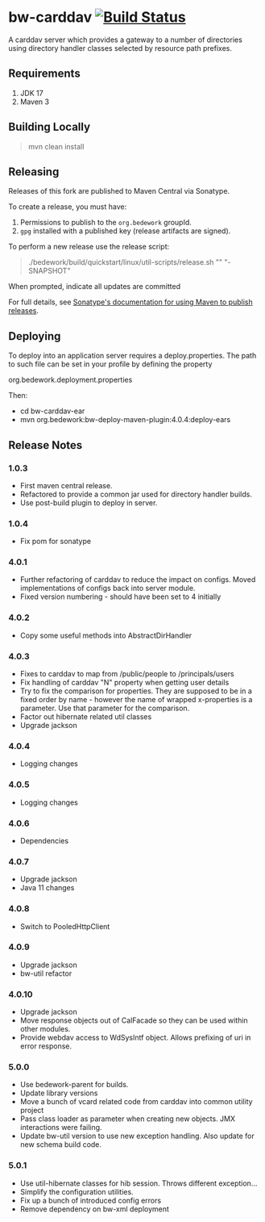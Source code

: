 # bw-carddav [![Build Status](https://travis-ci.org/Bedework/bw-carddav.svg)](https://travis-ci.org/Bedework/bw-carddav)

A carddav server which provides a gateway to a number of directories using
directory handler classes selected by resource path prefixes.

## Requirements

1. JDK 17
2. Maven 3

## Building Locally

> mvn clean install

## Releasing

Releases of this fork are published to Maven Central via Sonatype.

To create a release, you must have:

1. Permissions to publish to the `org.bedework` groupId.
2. `gpg` installed with a published key (release artifacts are signed).

To perform a new release use the release script:

> ./bedework/build/quickstart/linux/util-scripts/release.sh <module-name> "<release-version>" "<new-version>-SNAPSHOT"

When prompted, indicate all updates are committed

For full details, see [Sonatype's documentation for using Maven to publish releases](http://central.sonatype.org/pages/apache-maven.html).

## Deploying

To deploy into an application server requires a deploy.properties. The
path to such  file can be set in your profile by defining the property

 org.bedework.deployment.properties

Then:
* cd bw-carddav-ear
* mvn org.bedework:bw-deploy-maven-plugin:4.0.4:deploy-ears

## Release Notes
### 1.0.3
* First maven central release.
* Refactored to provide a common jar used for directory handler builds.
* Use post-build plugin to deploy in server.
### 1.0.4
* Fix pom for sonatype

### 4.0.1
* Further refactoring of carddav to reduce the impact on configs. Moved implementations of configs back into server module.
* Fixed version numbering - should have been set to 4 initially

### 4.0.2
* Copy some useful methods into AbstractDirHandler

### 4.0.3
* Fixes to carddav to map from /public/people to /principals/users
* Fix handling of carddav "N" property when getting user details
* Try to fix the comparison for properties. They are supposed to be in a fixed order by name - however the name of wrapped x-properties is a parameter. Use that parameter for the comparison.
* Factor out hibernate related util classes
* Upgrade jackson

### 4.0.4
* Logging changes

### 4.0.5
* Logging changes

### 4.0.6
* Dependencies

### 4.0.7
* Upgrade jackson
* Java 11 changes

### 4.0.8
* Switch to PooledHttpClient

### 4.0.9
* Upgrade jackson
* bw-util refactor

### 4.0.10
* Upgrade jackson
* Move response objects out of CalFacade so they can be used within other modules.
* Provide webdav access to WdSysIntf object. Allows prefixing of uri in error response.

### 5.0.0
* Use bedework-parent for builds.
* Update library versions
* Move a bunch of vcard related code from carddav into common utility project
* Pass class loader as parameter when creating new objects. JMX interactions were failing.
* Update bw-util version to use new exception handling.
  Also update for new schema build code.

### 5.0.1
* Use util-hibernate classes for hib session. Throws different exception...
* Simplify the configuration utilities.
* Fix up a bunch of introduced config errors
* Remove dependency on bw-xml deployment
  
